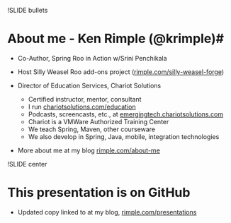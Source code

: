 !SLIDE bullets

# About me - Ken Rimple (@krimple)#

* Co-Author, Spring Roo in Action w/Srini Penchikala
* Host Silly Weasel Roo add-ons project (<a href="http://rimple.com/silly-weasel-forge">rimple.com/silly-weasel-forge</a>)
* Director of Education Services, Chariot Solutions
  * Certified instructor, mentor, consultant
  * I run <a href="http://chariotsolutions.com/education">chariotsolutions.com/education</a>
  * Podcasts, screencasts, etc., at <a href="http://emergingtech.chariotsolutions.com">emergingtech.chariotsolutions.com</a>
  * Chariot is a VMWare Authorized Training Center
  * We teach Spring, Maven, other courseware
  * We also develop in Spring, Java, mobile, integration technologies

* More about me at my blog <a href="http://www.rimple.com/about-me">rimple.com/about-me</a>

!SLIDE center

# This presentation is on GitHub

* Updated copy linked to at my blog, <a href="http://rimple.com/presentations">rimple.com/presentations</a>

